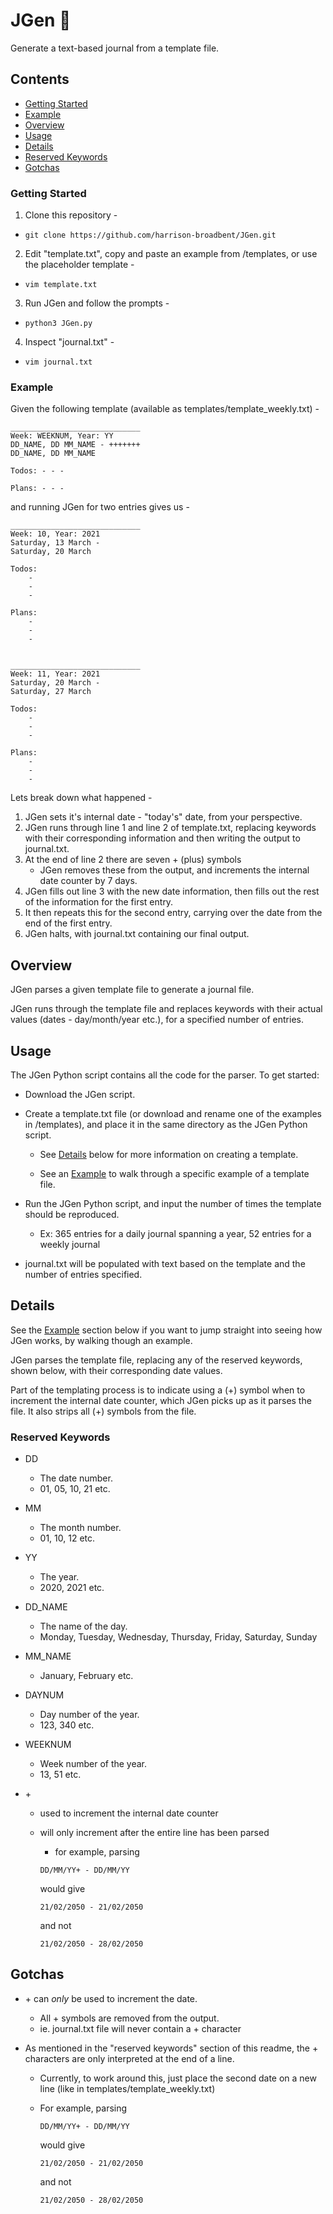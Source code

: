 # JGen 📔️

Generate a text-based journal from a template file.

## Contents

- [Getting Started](#getting-started)
- [Example](#example)
- [Overview](#overview)
- [Usage](#usage)
- [Details](#details)
- [Reserved Keywords](#reserved-keywords)
- [Gotchas](#gotchas)

### Getting Started

1. Clone this repository -

- `git clone https://github.com/harrison-broadbent/JGen.git`

2. Edit "template.txt", copy and paste an example from /templates, or use the placeholder template -

- `vim template.txt`

3. Run JGen and follow the prompts -

- `python3 JGen.py`

4. Inspect "journal.txt" -

- `vim journal.txt`

### Example

Given the following template (available as templates/template_weekly.txt) -

```
_____________________________
Week: WEEKNUM, Year: YY
DD_NAME, DD MM_NAME - +++++++
DD_NAME, DD MM_NAME

Todos: - - -

Plans: - - -
```

and running JGen for two entries gives us -

```
_____________________________
Week: 10, Year: 2021
Saturday, 13 March -
Saturday, 20 March

Todos:
	-
	-
	-

Plans:
	-
	-
	-


_____________________________
Week: 11, Year: 2021
Saturday, 20 March -
Saturday, 27 March

Todos:
	-
	-
	-

Plans:
	-
	-
	-

```

Lets break down what happened -

1. JGen sets it's internal date - "today's" date, from your perspective.
2. JGen runs through line 1 and line 2 of template.txt, replacing keywords with their corresponding information and then writing the output to journal.txt.
3. At the end of line 2 there are seven + (plus) symbols
   - JGen removes these from the output, and increments the internal date counter by 7 days.
4. JGen fills out line 3 with the new date information, then fills out the rest of the information for the first entry.
5. It then repeats this for the second entry, carrying over the date from the end of the first entry.
6. JGen halts, with journal.txt containing our final output.

## Overview

JGen parses a given template file to generate a journal file.

JGen runs through the template file and replaces keywords with their actual values (dates - day/month/year etc.), for a specified number of entries.

## Usage

The JGen Python script contains all the code for the parser.
To get started:

- Download the JGen script.
- Create a template.txt file (or download and rename one of the examples in /templates), and place it in the same directory as the JGen Python script.

  - See [Details](#Details) below for more information on creating a template.

  - See an [Example](#Example) to walk through a specific example of a template file.

- Run the JGen Python script, and input the number of times the template should be reproduced.

  - Ex: 365 entries for a daily journal spanning a year, 52 entries for a weekly journal

- journal.txt will be populated with text based on the template and the number of entries specified.

## Details

See the [Example](#Example) section below if you want to jump straight into seeing how JGen works, by walking though an example.

JGen parses the template file, replacing any of the reserved keywords, shown below, with their corresponding date values.

Part of the templating process is to indicate using a (+) symbol when to increment the internal date counter, which JGen picks up as it parses the file. It also strips all (+) symbols from the file.

### Reserved Keywords

- DD
  - The date number.
  - 01, 05, 10, 21 etc.
- MM
  - The month number.
  - 01, 10, 12 etc.
- YY
  - The year.
  - 2020, 2021 etc.
- DD_NAME
  - The name of the day.
  - Monday, Tuesday, Wednesday, Thursday, Friday, Saturday, Sunday
- MM_NAME
  - January, February etc.
- DAYNUM
  - Day number of the year.
  - 123, 340 etc.
- WEEKNUM

  - Week number of the year.
  - 13, 51 etc.

- \+

  - used to increment the internal date counter
  - will only increment after the entire line has been parsed

    - for example, parsing

    ```
    DD/MM/YY+ - DD/MM/YY
    ```

    would give

    ```
    21/02/2050 - 21/02/2050
    ```

    and not

    ```
    21/02/2050 - 28/02/2050
    ```

## Gotchas

- \+ can _only_ be used to increment the date.
  - All \+ symbols are removed from the output.
  - ie. journal.txt file will never contain a \+ character
- As mentioned in the "reserved keywords" section of this readme, the \+ characters are only interpreted at the end of a line.

  - Currently, to work around this, just place the second date on a new line (like in templates/template_weekly.txt)
  - For example, parsing

    ```
    DD/MM/YY+ - DD/MM/YY
    ```

    would give

    ```
    21/02/2050 - 21/02/2050
    ```

    and not

    ```
    21/02/2050 - 28/02/2050
    ```
